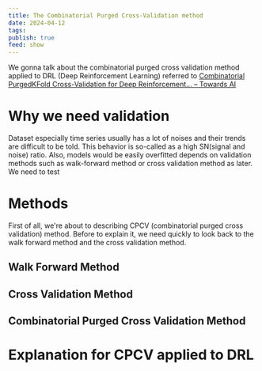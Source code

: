 ```yaml
---
title: The Combinatorial Purged Cross-Validation method
date: 2024-04-12
tags: 
publish: true
feed: show
---
```

We gonna talk about the combinatorial purged cross validation method applied to DRL (Deep Reinforcement Learning) referred to [Combinatorial PurgedKFold Cross-Validation for Deep Reinforcement… – Towards AI](https://towardsai.net/p/l/combinatorial-purgedkfold-cross-validation-for-deep-reinforcement-learning)

# Why we need validation

Dataset especially time series usually has a lot of noises and their trends are difficult to be told. This behavior is so-called as a high SN(signal and noise) ratio. Also, models would be easily overfitted depends on validation methods such as walk-forward method or cross validation method as later. We need to test 

# Methods

First of all, we're about to describing CPCV (combinatorial purged cross validation) method. Before to explain it, we need quickly to look back to the walk forward method and the cross validation method.

## Walk Forward Method


## Cross Validation Method 


## Combinatorial  Purged Cross Validation Method



# Explanation for CPCV applied to DRL